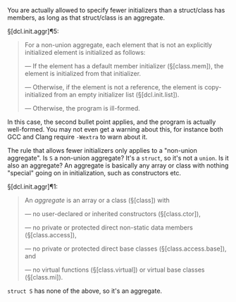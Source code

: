 You are actually allowed to specify fewer initializers than a struct/class has members, as long as that struct/class is an aggregate.

§[dcl.init.aggr]¶5:

> For a non-union aggregate, each element that is not an explicitly initialized element is initialized as follows:
>
> — If the element has a default member initializer (§[class.mem]), the element is initialized from that initializer.
>
> — Otherwise, if the element is not a reference, the element is copy-initialized from an empty initializer list (§[dcl.init.list]).
>
> — Otherwise, the program is ill-formed.

In this case, the second bullet point applies, and the program is actually well-formed. You may not even get a warning about this, for instance both GCC and Clang require `-Wextra` to warn about it.

The rule that allows fewer initializers only applies to a "non-union aggregate". Is `S` a non-union aggregate? It's a `struct`, so it's not a `union`. Is it also an aggregate? An aggregate is basically any array or class with nothing "special" going on in initialization, such as constructors etc.

§[dcl.init.aggr]¶1:

> An *aggregate* is an array or a class (§[class]) with
>
> — no user-declared or inherited constructors (§[class.ctor]),
>
> — no private or protected direct non-static data members (§[class.access]),
>
> — no private or protected direct base classes (§[class.access.base]), and
>
> — no virtual functions (§[class.virtual]) or virtual base classes (§[class.mi]).

`struct S` has none of the above, so it's an aggregate.